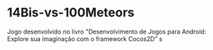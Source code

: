 # 14Bis-vs-100Meteors
Jogo desenvolvido no livro "Desenvolvimento de Jogos para Android: Explore sua imaginação com o framework Cocos2D"
s
